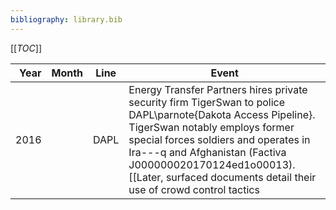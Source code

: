 ```yaml
---
bibliography: library.bib
---
```


[[_TOC_]]

Year    | Month | Line  | Event
--:     | :--   | :-:   | ------------
2016    |       | DAPL  | Energy Transfer Partners hires private security firm TigerSwan to police DAPL\parnote{Dakota Access Pipeline}. TigerSwan notably employs former special forces soldiers and operates in Ira---q and Afghanistan (Factiva J000000020170124ed1o00013). [[Later, surfaced documents detail their use of crowd control tactics|https://theintercept.com/2017/05/27/leaked-documents-reveal-security-firms-counterterrorism-tactics-at-standing-rock-to-defeat-pipeline-insurgencies/]].